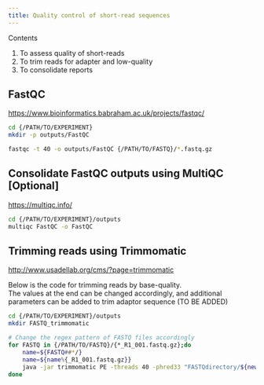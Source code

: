 ```yaml
---
title: Quality control of short-read sequences
---
```


Contents

1. To assess quality of short-reads
2. To trim reads for adapter and low-quality
3. To consolidate reports


## FastQC

https://www.bioinformatics.babraham.ac.uk/projects/fastqc/

```bash
cd {/PATH/TO/EXPERIMENT}
mkdir -p outputs/FastQC

fastqc -t 40 -o outputs/FastQC {/PATH/TO/FASTQ}/*.fastq.gz
```
## Consolidate FastQC outputs using MultiQC [Optional] 

https://multiqc.info/



```bash
cd {/PATH/TO/EXPERIMENT}/outputs
multiqc FastQC -o FastQC 
```

## Trimming reads using Trimmomatic

http://www.usadellab.org/cms/?page=trimmomatic


Below is the code for trimming reads by base-quality.  
The values at the end can be changed accordingly, and additional parameters can be added to trim adaptor sequence (TO BE ADDED)

```bash
cd {/PATH/TO/EXPERIMENT}/outputs
mkdir FASTQ_trimmomatic

# Change the regex pattern of FASTQ files accordingly
for FASTQ in {/PATH/TO/FASTQ}/{*_R1_001.fastq.gz};do
    name=${FASTQ##*/}
    name=${name%{_R1_001.fastq.gz}}
    java -jar trimmomatic PE -threads 40 -phred33 "FASTQdirectory/${newFASTQ}_R1_001.fastq.gz" "FASTQdirectory/${newFASTQ}_R2_001.fastq.gz" "FASTQ_trimmomatic/${newFASTQ}_R1_001.fastq.gz" "FASTQ_trimmomatic/unpaired_${newFASTQ}_R1_001.fastq.gz" "FASTQ_trimmomatic/${newFASTQ}_R2_001.fastq.gz" "FASTQ_trimmomatic/unpaired_${newFASTQ}_R2_001.fastq.gz" LEADING:10 TRAILING:10 SLIDINGWINDOW:5:20 MINLEN:40
done

```